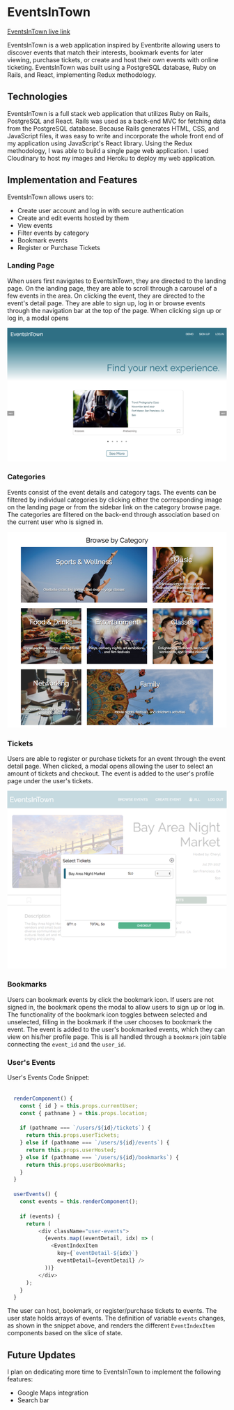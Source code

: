 # EventsInTown

[EventsInTown live link](https://eventsintown.herokuapp.com/#/)

EventsInTown is a web application inspired by Eventbrite allowing users to discover events that match their interests, bookmark events for later viewing, purchase tickets, or create and host their own events with online ticketing. EventsInTown was built using a PostgreSQL database, Ruby on Rails, and React, implementing Redux methodology.

## Technologies
EventsInTown is a full stack web application that utilizes Ruby on Rails, PostgreSQL and React. Rails was used as a back-end MVC for fetching data from the PostgreSQL database. Because Rails generates HTML, CSS, and JavaScript files, it was easy to write and incorporate the whole front end of my application using JavaScript's React library. Using the Redux methodology, I was able to build a single page web application. I used Cloudinary to host my images and Heroku to deploy my web application.

## Implementation and Features
EventsInTown allows users to:
* Create user account and log in with secure authentication
* Create and edit events hosted by them
* View events
* Filter events by category
* Bookmark events
* Register or Purchase Tickets

### Landing Page
When users first navigates to EventsInTown, they are directed to the landing page. On the landing page, they are able to scroll through a carousel of a few events in the area. On clicking the event, they are directed to the event's detail page. They are able to sign up, log in or browse events through the navigation bar at the top of the page. When clicking sign up or log in, a modal opens

![](docs/screenshots/EventsInTown_LandingPage.png)

### Categories
Events consist of the event details and category tags. The events can be filtered by individual categories by clicking either the corresponding image on the landing page or from the sidebar link on the category browse page. The categories are filtered on the back-end through association based on the current user who is signed in.

![](docs/screenshots/EventsInTown_CategoriesIndex.png)

### Tickets
Users are able to register or purchase tickets for an event through the event detail page. When clicked, a modal opens allowing the user to select an amount of tickets and checkout. The event is added to the user's profile page under the user's tickets.

![](docs/screenshots/EventsInTown_TicketModal.png)

### Bookmarks
Users can bookmark events by click the bookmark icon. If users are not signed in, the bookmark opens the modal to allow users to sign up or log in. The functionality of the bookmark icon toggles between selected and unselected, filling in the bookmark if the user chooses to bookmark the event. The event is added to the user's bookmarked events, which they can view on his/her profile page. This is all handled through a `bookmark` join table connecting the `event_id` and the `user_id`.

### User's Events
User's Events Code Snippet:

```javascript

  renderComponent() {
    const { id } = this.props.currentUser;
    const { pathname } = this.props.location;

    if (pathname === `/users/${id}/tickets`) {
      return this.props.userTickets;
    } else if (pathname === `/users/${id}/events`) {
      return this.props.userHosted;
    } else if (pathname === `/users/${id}/bookmarks`) {
      return this.props.userBookmarks;
    }
  }

  userEvents() {
    const events = this.renderComponent();

    if (events) {
      return (
          <div className="user-events">
            {events.map((eventDetail, idx) => (
              <EventIndexItem
                key={`eventDetail-${idx}`}
                eventDetail={eventDetail} />
            ))}
          </div>
      );
    }
  }

```
The user can host, bookmark, or register/purchase tickets to events. The user state holds arrays of events. The definition of variable `events` changes, as shown in the snippet above, and renders the different `EventIndexItem` components based on the slice of state.

## Future Updates

I plan on dedicating more time to EventsInTown to implement the following features:

* Google Maps integration
* Search bar
